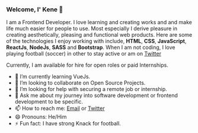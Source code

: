 ### Welcome, I' Kene 👋

I am a Frontend Developer. I love learning and creating works and and make life much easier for people to use. Most especially I derive pleasure in creating aesthetically, pleasing and functional web products.
Here are some of the technologies I enjoy working with include, **HTML**, **CSS**, **JavaScript**, **ReactJs**, **NodeJs**, **SASS** and **Bootstrap**.
When I am not coding, I love playing football (soccer) in other to stay active or am on [Twitter](https://twitter.com/RealKeneNwobodo)

Currently, I am available for hire for open roles or paid Internships.


- 🌱 I’m currently learning VueJs.
- 👯 I’m looking to collaborate on Open Source Projects.
- 🤔 I’m looking for help with securing a remote job or internship.
- 💬 Ask me about my journey into software development or frontend development to be specific.
- 📫 How to reach me: [Email](nwobodokenechukwu2@gmail.com) or [Twitter](https://twitter.com/RealKeneNwobodo)
- 😄 Pronouns: He/Him
- ⚡ Fun fact: I have strong Knack for football.
